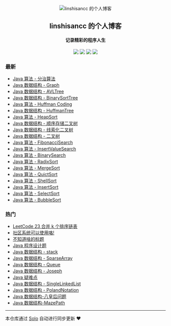 <p align="center"><img alt="linshisancc 的个人博客" src="https://raw.githubusercontent.com/linshisancc/tuchuang/master/static/imgs/favicon.ico"></p><h2 align="center">
linshisancc 的个人博客
</h2>

<h4 align="center">记录精彩的程序人生</h4>
<p align="center"><a title="linshisancc 的个人博客" target="_blank" href="https://github.com/linshisancc/solo-blog"><img src="https://img.shields.io/github/last-commit/linshisancc/solo-blog.svg?style=flat-square&color=FF9900"></a>
<a title="GitHub repo size in bytes" target="_blank" href="https://github.com/linshisancc/solo-blog"><img src="https://img.shields.io/github/repo-size/linshisancc/solo-blog.svg?style=flat-square"></a>
<a title="Solo Version" target="_blank" href="https://github.com/b3log/solo/releases"><img src="https://img.shields.io/badge/solo-3.6.4-f1e05a.svg?style=flat-square&color=blueviolet"></a>
<a title="Hits" target="_blank" href="https://github.com/b3log/hits"><img src="https://hits.b3log.org/linshisancc/solo-blog.svg"></a></p>

### 最新

* [Java 算法 - 分治算法](https://www.linshisan.com/articles/2019/09/14/1568439814414.html)
* [Java 数据结构 - Graph](https://www.linshisan.com/articles/2019/09/09/1568007716227.html)
* [Java 数据结构 - AVLTree](https://www.linshisan.com/articles/2019/09/08/1567920865244.html)
* [Java 数据结构 - BinarySortTree](https://www.linshisan.com/articles/2019/09/08/1567917869290.html)
* [Java 算法 - Huffman Coding](https://www.linshisan.com/articles/2019/09/07/1567840648234.html)
* [Java 数据结构 - HuffmanTree](https://www.linshisan.com/articles/2019/09/06/1567752965089.html)
* [Java 算法 - HeapSort](https://www.linshisan.com/articles/2019/09/06/1567737419817.html)
* [Java 数据结构 - 顺序存储二叉树](https://www.linshisan.com/articles/2019/09/06/1567736323185.html)
* [Java 数据结构 - 线索化二叉树](https://www.linshisan.com/articles/2019/09/05/1567680956494.html)
* [Java 数据结构 - 二叉树](https://www.linshisan.com/articles/2019/09/05/1567658217320.html)
* [Java 算法 - FibonacciSearch](https://www.linshisan.com/articles/2019/09/04/1567574964730.html)
* [Java 算法 - InsertValueSearch](https://www.linshisan.com/articles/2019/09/04/1567573331856.html)
* [Java 算法 - BinarySearch](https://www.linshisan.com/articles/2019/09/04/1567573048715.html)
* [Java 算法 - RadixSort](https://www.linshisan.com/articles/2019/09/04/1567572762384.html)
* [Java 算法 - MergeSort](https://www.linshisan.com/articles/2019/09/03/1567502626264.html)
* [Java 算法 - QuictSort](https://www.linshisan.com/articles/2019/09/03/1567502034973.html)
* [Java 算法 - ShellSort](https://www.linshisan.com/articles/2019/09/03/1567481264624.html)
* [Java 算法 - InsertSort](https://www.linshisan.com/articles/2019/09/03/1567480834059.html)
* [Java 算法 - SelectSort ](https://www.linshisan.com/articles/2019/09/02/1567434683428.html)
* [Java 算法 - BubbleSort](https://www.linshisan.com/articles/2019/09/02/1567429913484.html)

### 热门

* [LeetCode 23 合并 k 个排序链表](https://www.linshisan.com/articles/2019/08/27/156688815830012.html)
* [社区系统可以使用咯!](https://www.linshisan.com/blog-jishuzhans)
* [不知道啥的标题](https://www.linshisan.com/nothing-todo)
* [Java 程序设计题](https://www.linshisan.com/articles/2019/08/27/15668881583010.html)
* [Java 数据结构 - stack](https://www.linshisan.com/articles/2019/08/31/1567236926713.html)
* [Java 数据结构 - SparseArray](https://www.linshisan.com/articles/2019/08/28/1566997684976.html)
* [Java 数据结构 - Queue](https://www.linshisan.com/articles/2019/08/29/1566997684912.html)
* [Java 数据结构 - Joseph](https://www.linshisan.com/articles/2019/08/30/1567178408023.html)
* [Java 疑难点](https://www.linshisan.com/articles/2019/08/27/1566888158309.html)
* [Java 数据结构 - SingleLinkedList](https://www.linshisan.com/articles/2019/08/30/1567161801851.html)
* [Java 数据结构 - PolandNotation](https://www.linshisan.com/articles/2019/09/01/1567327639462.html)
* [Java 数据结构-八皇后问题](https://www.linshisan.com/articles/2019/09/02/1567410269318.html)
* [Java 数据结构-MazePath](https://www.linshisan.com/articles/2019/09/02/1567409657700.html)



---

本仓库通过 [Solo](https://github.com/b3log/solo) 自动进行同步更新 ❤️ 